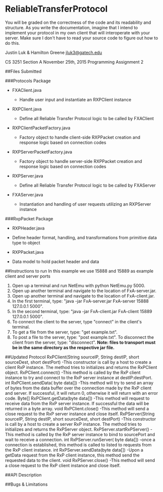 # ReliableTransferProtocol

You will be graded on the correctness of the code and its readability and structure.
As you write the documentation, imagine that I intend to implement your protocol in my own client that will interoperate with your server.
Make sure I don't have to read your source code to figure out how to do this.

Justin Luk & Hamilton Greene
jluk3@gatech.edu

CS 3251 Section A
November 25th, 2015
Programming Assignment 2

##Files Submitted

###Protocols Package
* FXAClient.java
  * Handle user input and instantiate an RXPClient instance

* RXPClient.java
  - Define all Reliable Transfer Protocol logic to be called by FXAClient

* RXPClientPacketFactory.java
  - Factory object to handle client-side RXPPacket creation and response logic based on connection codes

* RXPServerPacketFactory.java
  - Factory object to handle server-side RXPPacket creation and response logic based on connection codes

* RXPServer.java
  - Define all Reliable Transfer Protocol logic to be called by FXAServer

* FXAServer.java
  - Instantiation and handling of user requests utilizing an RXPServer instance

###RxpPacket Package
* RXPHeader.java
- Define header format, handling, and transformations from primitive data type to object

* RXPPacket.java
- Data model to hold packet header and data

##Instructions to run
In this example we use 15888 and 15889 as example client and server ports

1. Open up a terminal and run NetEmu with python NetEmu.py 5000. 
2. Open up another terminal and navigate to the location of FxA-server.jar. 
3. Open up another terminal and navigate to the location of FxA-client.jar. 
4. In the first terminal, type: "java -jar FxA-server.jar FxA-server 15888 127.0.0.1 5000". 
5. In the second terminal, type: "java -jar FxA-client.jar FxA-client 15889 127.0.0.1 5000". 
6. To connect the client to the server, type "connect" in the client's terminal. 
7. To get a file from the server, type: "get example.txt". 
8. To post a file to the server, type: "post example.txt". To disconnect the client from the server, type: "disconnect".
**Note: files to transport must be in the same directory as the respective jar file.**

##Updated Protocol
RxPClient(String sourceIP, String destIP, short sourceDest, short destPort)
  -This constructor is call by a host to create a client RxP instance. The method tries to initializes and returns the RxPClient object.
RxPClient.connect()
  -This method is called by the RxP client instance to try and connect to the RxP server instance at destIP:destPort.
int RxPClient.sendData( byte data[])
  -This method will try to send an array of bytes from the data buffer over the connection made by the RxP client and server. If successful, it will return 0, otherwise it will return with an error code.
Byte[] RxPClient.getData(byte data[])
  -This method will request to receive data from the RxP server instance. If successful the data will be returned in a byte array.
void RxPClient.close()
  -This method will send a close request to the RxP server instance and close itself.
RxPServer(String sourceIP, String destIP, short sourceDest, short destPort)
  -This constructor is call by a host to create a server RxP instance. The method tries to initializes and returns the RxPServer object.
RxPServer.startRxPServer()
  -This method is called by the RxP server instance to bind to sourcePort and wait to receive a connection.
int RxPServer.runServer( byte data[])
  -once a connection is established, this method is called to listed to requests from the RxP client instance.
int RxPServer.sendData(byte data[])
  -Upon a getData request from the RxP client instance, this method send the requested data to the client.
void RxPServer.close()
  -This method will send a close request to the RxP client instance and close itself.

##API Description

##Bugs & Limitations